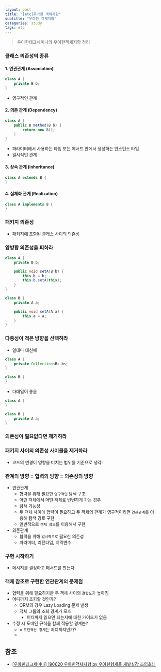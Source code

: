 ```yaml
---
layout: post
title: "[etc]우아한 객체지향"
subtitle: "우아한 객체지향"
categories: study
tags: etc
---
```

> 우아한테크세미나의 우아한객체지향 정리

### 클래스 의존성의 종류
#### 1. 연관관계 (Association)
```java
class A {
    private B b;
}
```

- 영구적인 관계

#### 2. 의존 관계 (Dependency)
```java
class A {
    public B method(B b) {
        return new B();
    }
}
```

- 파라미터에서 사용하는 타입 또는 메서드 안에서 생성하는 인스턴스 타입
- 일시적인 관계

#### 3. 상속 관계 (Inheritance)
```java
class A extends B {
}
```


#### 4. 실체화 관계 (Realization)
```java
class A implements B {
}
```

### 패키지 의존성
- 패키지에 포함된 클래스 사이의 의존성

### 양방향 의존성을 피하라
```java
class A {
    private B b;

    public void setA(B b) {
        this.b = b;
        this.b.setA(this);
    }
}

class B {
    private A a;

    public void setA(A a) {
        this.a = a;
    }
}
```

### 다중성이 적은 방향을 선택하라
- 일대다 대신에  

```java
class A {
    private Collection<B> bs;
}

class B {
}
```

- 다대일이 좋음

```java
class A {
}

class B {
    private A a;
}
```

### 의존성이 필요없다면 제거하라

### 패키지 사이의 의존성 사이클을 제거하라
- 코드의 변경이 영향을 미치는 범위를 기준으로 생각!


### 관계의 방향 = 협력의 방향 = 의존성의 방향
- 연관관계
    - 협력을 위해 필요한 `영구적인` 탐색 구조
    - 어떤 객체에서 어떤 객체로 빈번하게 가는 경우
    - 탐색 가능성
    - 두 객체 사이에 협력이 필요하고 두 객체의 관계가 영구적이라면 `연관관계`를 이용해 탐색 경로 구현
    - 일반적으로 `객체 참조`를 이용해서 구현
- 의존관계
    - 협력을 위해 `일시적으로` 필요한 의존성
    - 파라미터, 리턴타입, 지역변수
 
### 구현 시작하기
- 메시지를 결정하고 메서드를 만든다

### 객체 참조로 구현한 연관관계의 문제점
- 협력을 위해 필요하지만 두 객체 사이의 `결합도`가 높아짐
- 어디까지 조회할 것인가?
    - ORM의 경우 Lazy Loading 문제 발생
    - 객체 그룹의 조회 경계가 모호
        - 어디까지 읽으면 되는지에 대한 가이드가 없음
- 수정 시 도메인 규칙을 함께 적용할 경계는?
    - = `트랜잭션 경계`는 어디까지인가?
    - 

## 참조
- [[우아한테크세미나] 190620 우아한객체지향 by 우아한형제들 개발실장 조영호님](https://www.youtube.com/watch?v=dJ5C4qRqAgA)
